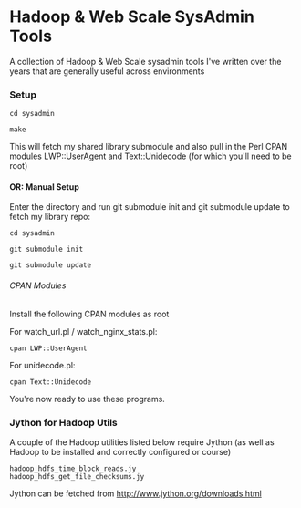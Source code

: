 Hadoop & Web Scale SysAdmin Tools
=================================

A collection of Hadoop & Web Scale sysadmin tools I've written over the years that are generally useful across environments

### Setup ###

```
cd sysadmin
```
```
make
```

This will fetch my shared library submodule and also pull in the Perl CPAN modules LWP::UserAgent and Text::Unidecode (for which you'll need to be root)

#### OR: Manual Setup ####

Enter the directory and run git submodule init and git submodule update to fetch my library repo:

```
cd sysadmin
```
```
git submodule init
```
```
git submodule update
```

###### CPAN Modules ######

Install the following CPAN modules as root

For watch_url.pl / watch_nginx_stats.pl:

```
cpan LWP::UserAgent
```

For unidecode.pl:

```
cpan Text::Unidecode
```

You're now ready to use these programs.


### Jython for Hadoop Utils ###

A couple of the Hadoop utilities listed below require Jython (as well as Hadoop to be installed and correctly configured or course)

```
hadoop_hdfs_time_block_reads.jy
hadoop_hdfs_get_file_checksums.jy
```

Jython can be fetched from http://www.jython.org/downloads.html
